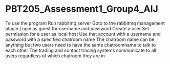 # PBT205_Assessment1_Group4_AIJ
To use the program
Run rabbitmq server
Goto to the rabbitmq management plugin
Login as guest for username and password
Create a user
Set permission for a user as local host
Use that account with a username and password with a specified chatroom name
The chatroom name can be anything but two users need to have the same chatroomname to talk to each other
The trading and contact tracing systems communicate to all users regardless of which chatroom they are in